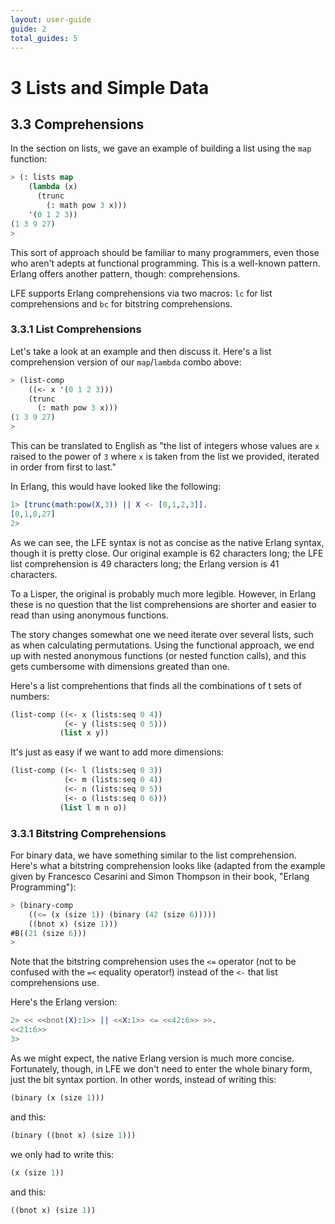 ```yaml
---
layout: user-guide
guide: 2
total_guides: 5
---
```

# 3 Lists and Simple Data

## 3.3 Comprehensions

In the section on lists, we gave an example of building a list using the
```map``` function:

```cl
> (: lists map
    (lambda (x)
      (trunc
        (: math pow 3 x)))
    '(0 1 2 3))
(1 3 9 27)
>
```

This sort of approach should be familiar to many programmers, even those who
aren't adepts at functional programming. This is a well-known pattern. Erlang
offers another pattern, though: comprehensions.

LFE supports Erlang comprehensions via two macros: ```lc``` for list
comprehensions and ```bc``` for bitstring comprehensions.

### 3.3.1 List Comprehensions

Let's take a look at an example and then discuss it. Here's a list
comprehension version of our ```map```/```lambda``` combo above:

```cl
> (list-comp
    ((<- x '(0 1 2 3)))
    (trunc
      (: math pow 3 x)))
(1 3 9 27)
>
```

This can be translated to English as "the list of integers whose values are
```x``` raised to the power of ```3``` where ```x``` is taken from the list we
provided, iterated in order from first to last."

In Erlang, this would have looked like the following:

```erlang
1> [trunc(math:pow(X,3)) || X <- [0,1,2,3]].
[0,1,8,27]
2>
```

As we can see, the LFE syntax is not as concise as the native Erlang syntax,
though it is pretty close. Our original example is 62 characters long; the LFE
list comprehension is 49 characters long; the Erlang version is 41 characters.

To a Lisper, the original is probably much more legible. However, in Erlang
these is no question that the list comprehensions are shorter and easier to
read than using anonymous functions.

The story changes somewhat one we need iterate over several lists, such as
when calculating permutations. Using the functional approach, we end up with
nested anonymous functions (or nested function calls), and this gets cumbersome
with dimensions greated than one.

Here's a list comprehentions that finds all the combinations of t sets of
numbers:

```cl
(list-comp ((<- x (lists:seq 0 4))
            (<- y (lists:seq 0 5)))
           (list x y))
```

It's just as easy if we want to add more dimensions:

```cl
(list-comp ((<- l (lists:seq 0 3))
            (<- m (lists:seq 0 4))
            (<- n (lists:seq 0 5))
            (<- o (lists:seq 0 6)))
           (list l m n o))
```


### 3.3.1 Bitstring Comprehensions

For binary data, we have something similar to the list comprehension. Here's
what a bitstring comprehension looks like (adapted from the example given by
Francesco Cesarini and Simon Thompson in their book, "Erlang Programming"):

```cl
> (binary-comp
    ((<= (x (size 1)) (binary (42 (size 6)))))
    ((bnot x) (size 1)))
#B((21 (size 6)))
>
```

Note that the bitstring comprehension uses the ```<=``` operator (not to be
confused with the ```=<``` equality operator!) instead of the ```<-``` that
list comprehensions use.

Here's the Erlang version:

```erlang
2> << <<bnot(X):1>> || <<X:1>> <= <<42:6>> >>.
<<21:6>>
3>
```

As we might expect, the native Erlang version is much more concise.
Fortunately, though, in LFE we don't need to enter the whole binary form, just
the bit syntax portion. In other words, instead of writing this:

```cl
(binary (x (size 1)))
```

and this:

```cl
(binary ((bnot x) (size 1)))
```

we only had to write this:

```cl
(x (size 1))
```

and this:

```cl
((bnot x) (size 1))
```
